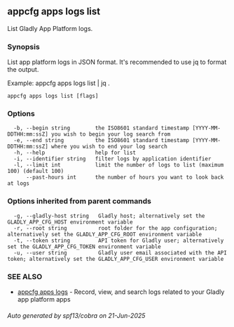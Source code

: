## appcfg apps logs list

List Gladly App Platform logs.

### Synopsis


List app platform logs in JSON format. It's recommended to use jq to format
the output.

Example:
  appcfg apps logs list | jq .


```
appcfg apps logs list [flags]
```

### Options

```
  -b, --begin string        the ISO8601 standard timestamp [YYYY-MM-DDTHH:mm:ssZ] you wish to begin your log search from
  -e, --end string          the ISO8601 standard timestamp [YYYY-MM-DDTHH:mm:ssZ] where you wish to end your log search
  -h, --help                help for list
  -i, --identifier string   filter logs by application identifier
  -l, --limit int           limit the number of logs to list (maximum 100) (default 100)
      --past-hours int      the number of hours you want to look back at logs
```

### Options inherited from parent commands

```
  -g, --gladly-host string   Gladly host; alternatively set the GLADLY_APP_CFG_HOST environment variable
  -r, --root string          root folder for the app configuration; alternatively set the GLADLY_APP_CFG_ROOT environment variable
  -t, --token string         API token for Gladly user; alternatively set the GLADLY_APP_CFG_TOKEN environment variable
  -u, --user string          Gladly user email associated with the API token; alternatively set the GLADLY_APP_CFG_USER environment variable
```

### SEE ALSO

* [appcfg apps logs](appcfg_apps_logs.md)	 - Record, view, and search logs related to your Gladly app platform apps

###### Auto generated by spf13/cobra on 21-Jun-2025
